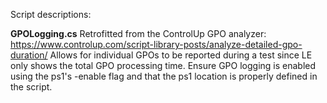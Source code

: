 Script descriptions:

**GPOLogging.cs**
Retrofitted from the ControlUp GPO analyzer: https://www.controlup.com/script-library-posts/analyze-detailed-gpo-duration/
Allows for individual GPOs to be reported during a test since LE only shows the total GPO processing time. Ensure GPO logging is enabled using the ps1's -enable flag and that the ps1 location is properly defined in the script. 
